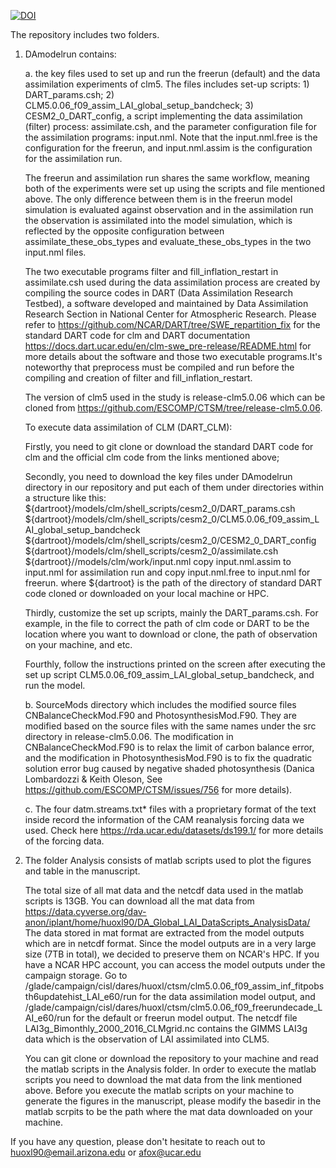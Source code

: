[![DOI](https://zenodo.org/badge/503078933.svg)](https://zenodo.org/badge/latestdoi/503078933)


The repository includes two folders.

1. DAmodelrun contains:

   a. the key files used to set up and run the freerun (default) and the data assimilation experiments of clm5.
      The files includes set-up scripts: 1) DART_params.csh; 2) CLM5.0.06_f09_assim_LAI_global_setup_bandcheck; 3) CESM2_0_DART_config,
      a script implementing the data assimilation (filter) process: assimilate.csh, 
      and the parameter configuration file for the assimilation programs: input.nml.
      Note that the input.nml.free is the configuration for the freerun, and input.nml.assim is the configuration for the assimilation run.

      The freerun and assimilation run shares the same workflow, meaning both of the experiments were set up using the scripts and file 
      mentioned above. The only difference between them is in the freerun model simulation is evaluated against observation and in the assimilation 
      run the observation is assimilated into the model simulation, which is reflected by the opposite configuration between assimilate_these_obs_types 
      and evaluate_these_obs_types in the two input.nml files.

      The two executable programs filter and fill_inflation_restart in assimilate.csh used during the data assimilation process are created 
      by compiling the source codes in DART (Data Assimilation Research Testbed), a software developed and maintained by Data Assimilation 
      Research Section in National Center for Atmospheric Research. Please refer to https://github.com/NCAR/DART/tree/SWE_repartition_fix for 
      the standard DART code for clm and DART documentation https://docs.dart.ucar.edu/en/clm-swe_pre-release/README.html for more details about 
      the software and those two executable programs.It's noteworthy that preprocess must be compiled and run before the compiling and creation of 
      filter and fill_inflation_restart.

      The version of clm5 used in the study is release-clm5.0.06 which can be cloned from https://github.com/ESCOMP/CTSM/tree/release-clm5.0.06.

      To execute data assimilation of CLM (DART_CLM): 

      Firstly, you need to git clone or download the standard DART code for clm and the official clm code from the links mentioned above;

      Secondly, you need to download the key files under DAmodelrun directory in our repository and put each of them under directories within 
      a structure like this:
      ${dartroot}/models/clm/shell_scripts/cesm2_0/DART_params.csh
      ${dartroot}/models/clm/shell_scripts/cesm2_0/CLM5.0.06_f09_assim_LAI_global_setup_bandcheck
      ${dartroot}/models/clm/shell_scripts/cesm2_0/CESM2_0_DART_config
      ${dartroot}/models/clm/shell_scripts/cesm2_0/assimilate.csh
      ${dartroot}//models/clm/work/input.nml
      copy input.nml.assim to input.nml for assimilation run and copy input.nml.free to input.nml for freerun.
      where ${dartroot} is the path of the directory of standard DART code cloned or downloaded on your local machine or HPC.

      Thirdly, customize the set up scripts, mainly the DART_params.csh. For example, in the file to correct the path of clm code or DART 
      to be the location where you want to download or clone, the path of observation on your machine, and etc. 

      Fourthly, follow the instructions printed on the screen after executing the set up script CLM5.0.06_f09_assim_LAI_global_setup_bandcheck, and run the model.


   b. SourceMods directory which includes the modified source files CNBalanceCheckMod.F90 and PhotosynthesisMod.F90.
      They are modified based on the source files with the same names under the src directory in release-clm5.0.06.
      The modification in CNBalanceCheckMod.F90 is to relax the limit of carbon balance error, and the modification in
      PhotosynthesisMod.F90 is to fix the quadratic solution error bug caused by negative shaded photosynthesis (Danica Lombardozzi & Keith Oleson,
      See https://github.com/ESCOMP/CTSM/issues/756 for more details).


   c. The four datm.streams.txt* files with a proprietary format of the text inside record the information of the CAM reanalysis forcing data we used. 
      Check here https://rda.ucar.edu/datasets/ds199.1/ for more details of the forcing data.


2. The folder Analysis consists of matlab scripts used to plot the figures and table in the manuscript.

   The total size of all mat data and the netcdf data used in the matlab scripts is 13GB. You can download all the mat data from 
   https://data.cyverse.org/dav-anon/iplant/home/huoxl90/DA_Global_LAI_DataScripts_AnalysisData/
   The data stored in mat format are extracted from the model outputs which are in netcdf format.
   Since the model outputs are in a very large size (7TB in total), we decided to preserve them on NCAR's HPC.
   If you have a NCAR HPC account, you can access the model outputs under the campaign storage.
   Go to /glade/campaign/cisl/dares/huoxl/ctsm/clm5.0.06_f09_assim_inf_fitpobsth6updatehist_LAI_e60/run for the data assimilation model output, 
   and /glade/campaign/cisl/dares/huoxl/ctsm/clm5.0.06_f09_freerundecade_LAI_e60/run for the default or freerun model output.
   The netcdf file LAI3g_Bimonthly_2000_2016_CLMgrid.nc contains the GIMMS LAI3g data which is the observation of LAI assimilated into CLM5.

   You can git clone or download the repository to your machine and read the matlab scripts in the Analysis folder.
   In order to execute the matlab scripts you need to download the mat data from the link mentioned above.
   Before you execute the matlab scripts on your machine to generate the figures in the manuscript,
   please modify the basedir in the matlab scrpits to be the path where the mat data downloaded on your machine.



If you have any question, please don't hesitate to reach out to huoxl90@email.arizona.edu or afox@ucar.edu
